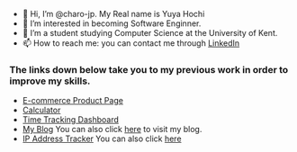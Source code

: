 - 👋 Hi, I’m @charo-jp. My Real name is Yuya Hochi
- 👀 I’m interested in becoming Software Enginner.
- 🌱 I’m a student studying Computer Science at the University of Kent.
- 📫 How to reach me: you can contact me through [LinkedIn](https://www.linkedin.com/in/yuyahochi/)

### The links down below take you to my previous work in order to improve my skills.
- [E-commerce Product Page](https://github.com/charo-jp/E-commerce-Product-Page)
- [Calculator](https://github.com/charo-jp/Calculator)
- [Time Tracking Dashboard](https://github.com/charo-jp/Time-Tracking-Dashboard)
- [My Blog](https://github.com/charo-jp/yuya-hochi-blog) You can also click [here](https://www.yuyahochi.com/) to visit my blog.
- [IP Address Tracker](https://github.com/charo-jp/IP-Address-Tracker) You can also click [here](https://lucid-jennings-7c30a8.netlify.app/)

<!---
charo-jp/charo-jp is a ✨ special ✨ repository because its `README.md` (this file) appears on your GitHub profile.
You can click the Preview link to take a look at your changes.
--->
